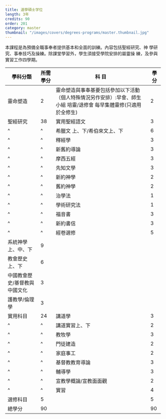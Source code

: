 ```yaml
---
title: 道學碩士学位
length: 3年
credits: 90
order: 201
category: master
thumbnail: "/images/covers/degrees-programs/master.thumbnail.jpg"
---
```


本課程是為預備全職事奉者提供基本和全面的訓練。內容包括聖經研究、神 學研究、事奉技巧及操練。除課堂學習外，學生須接受學院安排的屬靈操 練，及參與實習工作四學期。

| 學科分類                      | 所需學分 | 科 目                                                                                                              | 學 分 |
| ----------------------------- | -------- | ------------------------------------------------------------------------------------------------------------------ | ----- |
| 靈命塑造                      | 2        | 靈命塑造與事奉基要包括參加以下活動（個人特殊情況另作安排）:早會、師生小組 培靈/退修會 每早集體靈修(只適用於全修生) | 2     |
| 聖經研究                      | 38       | 實用聖經語文                                                                                                       | 3     |
| ^                             | ^        | 希臘文 上、下/希伯來文上、下                                                                                       | 6     |
| ^                             | ^        | 釋經學                                                                                                             | 3     |
| ^                             | ^        | 新舊約導論                                                                                                         | 3     |
| ^                             | ^        | 摩西五經                                                                                                           | 3     |
| ^                             | ^        | 先知文學                                                                                                           | 3     |
| ^                             | ^        | 新約神學                                                                                                           | 2     |
| ^                             | ^        | 舊約神學                                                                                                           | 2     |
| ^                             | ^        | 治學法                                                                                                             | 1     |
| ^                             | ^        | 學術研究法                                                                                                         | 1     |
| ^                             | ^        | 福音書                                                                                                             | 3     |
| ^                             | ^        | 新約書信                                                                                                           | 3     |
| ^                             | ^        | 經卷選修                                                                                                           | 5     |
| 系統神學上、中、下            | 9        |                                                                                                                    |       |
| 教會歷史上、下                | 6        |                                                                                                                    |       |
| 中國教會歷史/基督教與中國文化 | 3        |                                                                                                                    |       |
| 護教學/倫理學                 | 3        |                                                                                                                    |       |
| 實用科目                      | 24       | 講道學                                                                                                             | 3     |
| ^                             | ^        | 講道實習上、下                                                                                                     | 2     |
| ^                             | ^        | 教牧學                                                                                                             | 3     |
| ^                             | ^        | 門徒建造                                                                                                           | 2     |
| ^                             | ^        | 家庭事工                                                                                                           | 2     |
| ^                             | ^        | 基督教教育導論                                                                                                     | 3     |
| ^                             | ^        | 輔導學                                                                                                             | 3     |
| ^                             | ^        | 宣教學概論/宣教面面觀                                                                                              | 2     |
| ^                             | ^        | 實習                                                                                                               | 4     |
| 選修科目                      | 5        |                                                                                                                    | 5     |
| 總學分                        | 90       |                                                                                                                    | 90    |
